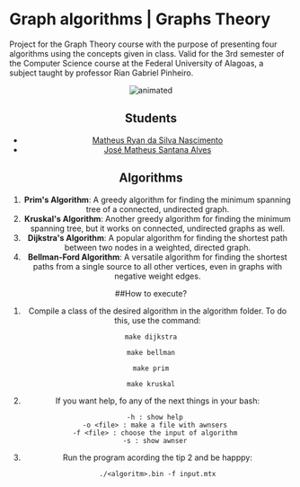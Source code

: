 # Graph algorithms | Graphs Theory 
Project for the Graph Theory course with the purpose of presenting four algorithms using the concepts given in class. Valid for the 3rd semester of the Computer Science course at the Federal University of Alagoas, a subject taught by professor Rian Gabriel Pinheiro.
<p align="center">
  <img src="https://user-images.githubusercontent.com/91018438/204195385-acc6fcd4-05a7-4f25-87d1-cb7d5cc5c852.png" alt="animated" />
</p>

<center>

## Students
  - [Matheus Ryan da Silva Nascimento](https://github.com/TETEURYAN)
  - [José Matheus Santana Alves](https://github.com/Mytheus)
  
## Algorithms

1. **Prim's Algorithm**: A greedy algorithm for finding the minimum spanning tree of a connected, undirected graph.
2. **Kruskal's Algorithm**: Another greedy algorithm for finding the minimum spanning tree, but it works on connected, undirected graphs as well.
3. **Dijkstra's Algorithm**: A popular algorithm for finding the shortest path between two nodes in a weighted, directed graph.
4. **Bellman-Ford Algorithm**: A versatile algorithm for finding the shortest paths from a single source to all other vertices, even in graphs with negative weight edges.

##How to execute?

1. Compile a class of the desired algorithm in the algorithm folder. To do this, use the command:


  ```make dijkstra```
  
  ```make bellman```
  
  ```make prim```
  
  ```make kruskal```

  2. If you want help, fo any of the next things in your bash:

```
  -h : show help
  -o <file> : make a file with awnsers
  -f <file> : choose the input of algorithm
  -s : show awnser
```

3. Run the program acording the tip 2 and be happpy:

    ```./<algoritm>.bin -f input.mtx```

   
